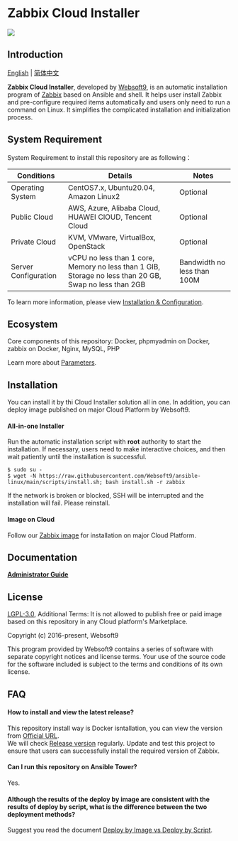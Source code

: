 # Zabbix Cloud Installer

![](https://libs.websoft9.com/common/websott9-cloud-installer.png) 

## Introduction

[English](/README.md) | [简体中文](/README-zh.md)  

**Zabbix Cloud Installer**, developed by [Websoft9](https://www.websoft9.com), is an automatic installation program of [Zabbix](https://www.zabbix.com/) based on Ansible and shell. It helps user install Zabbix and pre-configure required items automatically and users only need to run a command on Linux. It simplifies the complicated installation and initialization process.  

## System Requirement

System Requirement to install this repository are as following：

| Conditions       | Details                               | Notes                |
| ------------------- | --------------------------------| -------------------- |
| Operating System   | CentOS7.x, Ubuntu20.04, Amazon Linux2 | Optional                 |
| Public Cloud     | AWS, Azure, Alibaba Cloud, HUAWEI ClOUD, Tencent Cloud    | Optional                 |
| Private Cloud     | KVM, VMware, VirtualBox, OpenStack    | Optional                 |
| Server Configuration | vCPU no less than 1 core, Memory no less than 1 GIB, Storage no less than 20 GB, Swap no less than 2GB |Bandwidth no less than 100M|

To learn more information, please view [Installation & Configuration](https://www.zabbix.com/documentation/4.0/zh/manual/installation/requirements).

## Ecosystem

Core components of this repository: Docker, phpmyadmin on Docker, zabbix on Docker, Nginx, MySQL, PHP

Learn more about [Parameters](/docs/stack-components.md).

## Installation

You can install it by thi Cloud Installer solution all in one. In addition, you can deploy image published on major Cloud Platform by Websoft9.

#### All-in-one Installer

Run the automatic installation script with **root** authority to start the installation. If necessary, users need to make interactive choices, and then wait patiently until the installation is successful.

```
$ sudo su -
$ wget -N https://raw.githubusercontent.com/Websoft9/ansible-linux/main/scripts/install.sh; bash install.sh -r zabbix
```

If the network is broken or blocked, SSH will be interrupted and the installation will fail. Please reinstall.

#### Image on Cloud 

Follow our [Zabbix image](https://apps.websoft9.com/zabbix) for installation on major Cloud Platform.

## Documentation

**[Administrator Guide](https://support.websoft9.com/docs/zabbix)** 

## License

[LGPL-3.0](/License.md), Additional Terms: It is not allowed to publish free or paid image based on this repository in any Cloud platform's Marketplace.

Copyright (c) 2016-present, Websoft9

This program provided by Websoft9 contains a series of software with separate copyright notices and license terms. Your use of the source code for the software included is subject to the terms and conditions of its own license.

## FAQ

#### How to install and view the latest release?

This repository install way is Docker isntallation, you can  view the version from [Official URL](https://www.zabbix.com/manuals).  
We will check [Release version](https://github.com/Websoft9/ansible-zabbix/releases) regularly. Update and test this project to ensure that users can successfully install the required version of Zabbix.

#### Can I run this repository on Ansible Tower? 

Yes.

#### Although the results of the deploy by image are consistent with the results of deploy by script, what is the difference between the two deployment methods?

Suggest you read the document [Deploy by Image vs Deploy by Script](https://support.websoft9.com/docs/faq/bz-product.html#deployment-comparison).

